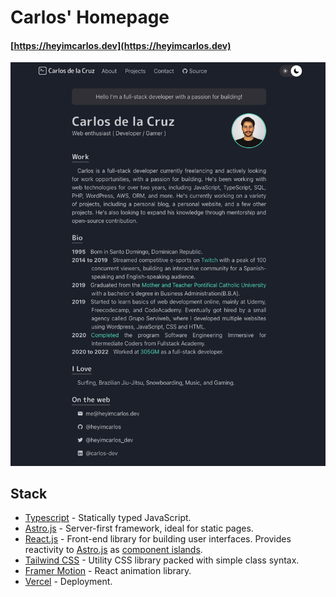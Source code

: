# Carlos' Homepage

#### [https://heyimcarlos.dev](https://heyimcarlos.dev)

![alt text][logo]

[logo]: https://raw.githubusercontent.com/heyimcarlos/portfolio/development/public/heyimcarlos.dev-front.png "Carlos's homepage"

## Stack

- [Typescript](https://astro.build) - Statically typed JavaScript.
- [Astro.js](https://astro.build) - Server-first framework, ideal for static pages.
- [React.js](https://astro.build) - Front-end library for building user interfaces. Provides reactivity to [Astro.js](https://astro.build) as [component islands](https://docs.astro.build/en/concepts/islands/).
- [Tailwind CSS](https://tailwindcss.com) - Utility CSS library packed with simple class syntax.
- [Framer Motion](https://www.framer.com/motion/) - React animation library.
- [Vercel](https://astro.build) - Deployment.
